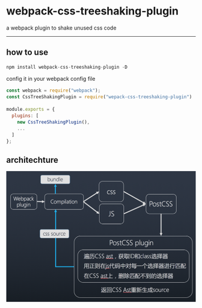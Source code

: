 # webpack-css-treeshaking-plugin

a webpack plugin to shake unused css code

-------

## how to use

```javascript
npm install webpack-css-treeshaking-plugin -D
```

config it in your webpack config file

```javascript
const webpack = require("webpack");
const CssTreeShakingPlugin = require("wepack-css-treeshaking-plugin")

module.exports = {
  plugins: [
    new CssTreeShakingPlugin(),
    ...
  ]
};
```

## architechture
<img src="architechture.png">


